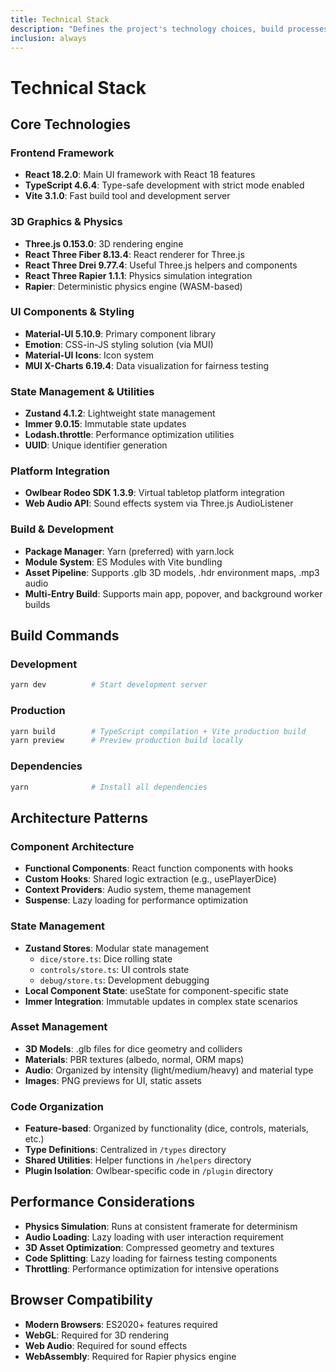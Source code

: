 ```yaml
---
title: Technical Stack
description: "Defines the project's technology choices, build processes, and development practices."
inclusion: always
---
```


# Technical Stack

## Core Technologies

### Frontend Framework
- **React 18.2.0**: Main UI framework with React 18 features
- **TypeScript 4.6.4**: Type-safe development with strict mode enabled
- **Vite 3.1.0**: Fast build tool and development server

### 3D Graphics & Physics  
- **Three.js 0.153.0**: 3D rendering engine
- **React Three Fiber 8.13.4**: React renderer for Three.js
- **React Three Drei 9.77.4**: Useful Three.js helpers and components
- **React Three Rapier 1.1.1**: Physics simulation integration
- **Rapier**: Deterministic physics engine (WASM-based)

### UI Components & Styling
- **Material-UI 5.10.9**: Primary component library
- **Emotion**: CSS-in-JS styling solution (via MUI)
- **Material-UI Icons**: Icon system
- **MUI X-Charts 6.19.4**: Data visualization for fairness testing

### State Management & Utilities
- **Zustand 4.1.2**: Lightweight state management
- **Immer 9.0.15**: Immutable state updates
- **Lodash.throttle**: Performance optimization utilities
- **UUID**: Unique identifier generation

### Platform Integration
- **Owlbear Rodeo SDK 1.3.9**: Virtual tabletop platform integration
- **Web Audio API**: Sound effects system via Three.js AudioListener

### Build & Development
- **Package Manager**: Yarn (preferred) with yarn.lock
- **Module System**: ES Modules with Vite bundling
- **Asset Pipeline**: Supports .glb 3D models, .hdr environment maps, .mp3 audio
- **Multi-Entry Build**: Supports main app, popover, and background worker builds

## Build Commands

### Development
```bash
yarn dev          # Start development server
```

### Production
```bash  
yarn build        # TypeScript compilation + Vite production build
yarn preview      # Preview production build locally
```

### Dependencies
```bash
yarn              # Install all dependencies
```

## Architecture Patterns

### Component Architecture
- **Functional Components**: React function components with hooks
- **Custom Hooks**: Shared logic extraction (e.g., usePlayerDice)
- **Context Providers**: Audio system, theme management
- **Suspense**: Lazy loading for performance optimization

### State Management
- **Zustand Stores**: Modular state management
  - `dice/store.ts`: Dice rolling state
  - `controls/store.ts`: UI controls state
  - `debug/store.ts`: Development debugging
- **Local Component State**: useState for component-specific state
- **Immer Integration**: Immutable updates in complex state scenarios

### Asset Management
- **3D Models**: .glb files for dice geometry and colliders
- **Materials**: PBR textures (albedo, normal, ORM maps)
- **Audio**: Organized by intensity (light/medium/heavy) and material type
- **Images**: PNG previews for UI, static assets

### Code Organization
- **Feature-based**: Organized by functionality (dice, controls, materials, etc.)
- **Type Definitions**: Centralized in `/types` directory
- **Shared Utilities**: Helper functions in `/helpers` directory
- **Plugin Isolation**: Owlbear-specific code in `/plugin` directory

## Performance Considerations
- **Physics Simulation**: Runs at consistent framerate for determinism
- **Audio Loading**: Lazy loading with user interaction requirement
- **3D Asset Optimization**: Compressed geometry and textures
- **Code Splitting**: Lazy loading for fairness testing components
- **Throttling**: Performance optimization for intensive operations

## Browser Compatibility
- **Modern Browsers**: ES2020+ features required
- **WebGL**: Required for 3D rendering
- **Web Audio**: Required for sound effects
- **WebAssembly**: Required for Rapier physics engine